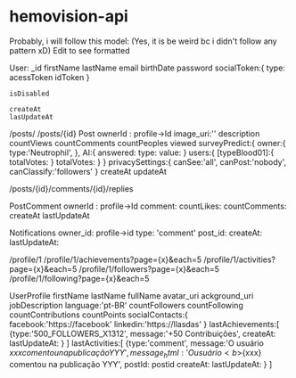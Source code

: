 # hemovision-api

Probably, i will follow this model: (Yes, it is be weird bc i didn't follow any pattern xD) Edit to see formatted

User:
	_id
	firstName
	lastName
	email
	birthDate
	password
	socialToken:{
		type:
		acessToken
		idToken
	}
	
	isDisabled
	
	createAt
	lasUpdateAt



/posts/
/posts/{id}
Post
	ownerId : profile->Id
	image_uri:''
	description
	countViews
	countComments
	countPeoples
	viewed
	surveyPredict:{
		owner:{
			type:'Neutrophil',
		},
		AI:{
			answered:
			type:
			value:
		}
		users:{
			[typeBlood01]:{
				totalVotes:	
			}
			totalVotes:
		}
	}
	privacySettings:{
		canSee:'all',
		canPost:'nobody',
		canClassify:'followers'
	}
	createAt
	updateAt
	
/posts/{id}/comments/{id}/replies

PostComment
	ownerId : profile->Id
	comment:
	countLikes:
	countComments:
	createAt
	lastUpdateAt
	
	
Notifications
	owner_id: profile->id
	type: 'comment'
	post_id:
	createAt:
	lastUpdateAt:
	
/profile/1
/profile/1/achievements?page={x}&each=5
/profile/1/activities?page={x}&each=5
/profile/1/followers?page={x}&each=5
/profile/1/following?page={x}&each=5

UserProfile
	firstName
	lastName
	fullName
	avatar_uri
	ackground_uri
	jobDescription
	language:'pt-BR'
	countFollowers
	countFollowing
	countContributions
	countPoints
	socialContacts:{
		facebook:'https://facebook'
		linkedin:'https://llasdas'
	}
	lastAchievements:[
		{type:'500_FOLLOWERS_X1312',
		 message:'+50 Contribuições',
		 createAt:
		 lastUpdateAt:
		}
	]
	lastActivities:[
		{type:'comment',
		 message:'O usuário ${xxx} comentou na publicação YYY',
		 message_html:'O usuário <b>${xxx}</b> comentou na publicação YYY',
		 postId: postid
		 createAt:
		 lastUpdateAt:
		}
	]
	
